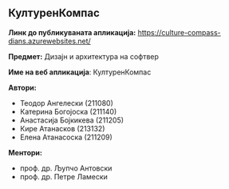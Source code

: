 ﻿## КултуренКомпас

**Линк до публикуваната апликација:** 
https://culture-compass-dians.azurewebsites.net/

**Предмет:** Дизајн и архитектура на софтвер

**Име на веб апликација**: КултуренКомпас

**Автори:**
* Теодор Ангелески (211080)
* Катерина Богојоска (211140)
* Анастасија Бојкикева (211205)
* Кире Атанасков (213132)
* Елена Атанасоска (211209)

**Ментори:**
* проф. др. Љупчо Антовски
* проф. др. Петре Ламески

